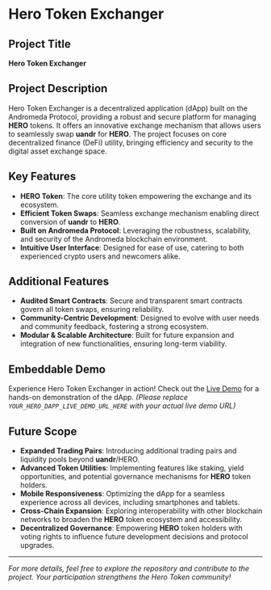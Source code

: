 # Hero Token Exchanger

## Project Title
**Hero Token Exchanger**

## Project Description
Hero Token Exchanger is a decentralized application (dApp) built on the Andromeda Protocol, providing a robust and secure platform for managing **HERO** tokens. It offers an innovative exchange mechanism that allows users to seamlessly swap **uandr** for **HERO**. The project focuses on core decentralized finance (DeFi) utility, bringing efficiency and security to the digital asset exchange space.

## Key Features
- **HERO Token**: The core utility token empowering the exchange and its ecosystem. 
- **Efficient Token Swaps**: Seamless exchange mechanism enabling direct conversion of **uandr** to **HERO**.
- **Built on Andromeda Protocol**: Leveraging the robustness, scalability, and security of the Andromeda blockchain environment.
- **Intuitive User Interface**: Designed for ease of use, catering to both experienced crypto users and newcomers alike.

## Additional Features
- **Audited Smart Contracts**: Secure and transparent smart contracts govern all token swaps, ensuring reliability.
- **Community-Centric Development**: Designed to evolve with user needs and community feedback, fostering a strong ecosystem.
- **Modular & Scalable Architecture**: Built for future expansion and integration of new functionalities, ensuring long-term viability.

## Embeddable Demo
Experience Hero Token Exchanger in action! Check out the [Live Demo](YOUR_HERO_DAPP_LIVE_DEMO_URL_HERE) for a hands-on demonstration of the dApp.
*(Please replace `YOUR_HERO_DAPP_LIVE_DEMO_URL_HERE` with your actual live demo URL)*

## Future Scope
- **Expanded Trading Pairs**: Introducing additional trading pairs and liquidity pools beyond **uandr**/HERO.
- **Advanced Token Utilities**: Implementing features like staking, yield opportunities, and potential governance mechanisms for **HERO** token holders.
- **Mobile Responsiveness**: Optimizing the dApp for a seamless experience across all devices, including smartphones and tablets.
- **Cross-Chain Expansion**: Exploring interoperability with other blockchain networks to broaden the **HERO** token ecosystem and accessibility.
- **Decentralized Governance**: Empowering **HERO** token holders with voting rights to influence future development decisions and protocol upgrades.

---

*For more details, feel free to explore the repository and contribute to the project. Your participation strengthens the Hero Token community!*